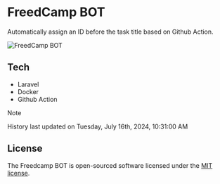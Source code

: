 # FreedCamp BOT

Automatically assign an ID before the task title based on Github Action.

![FreedCamp BOT](https://repository-images.githubusercontent.com/737932867/7d34798b-2680-471c-b089-a78a718d3d6a)

## Tech

- Laravel
- Docker
- Github Action

> [!NOTE]  
> History last updated on Tuesday, July 16th, 2024, 10:31:00 AM

## License

The Freedcamp BOT is open-sourced software licensed under the [MIT license](https://opensource.org/licenses/MIT).
